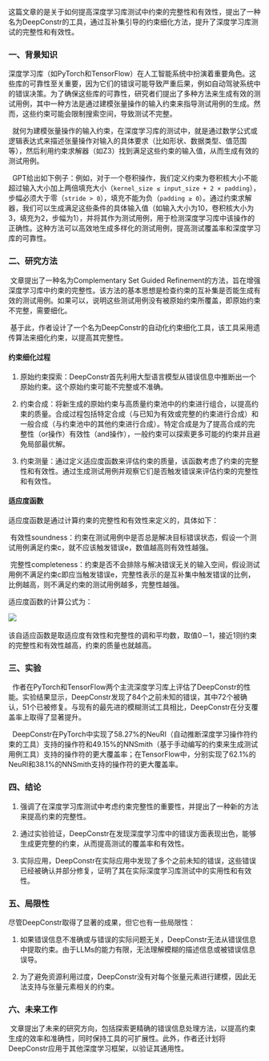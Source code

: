 这篇文章的是关于如何提高深度学习库测试中约束的完整性和有效性，提出了一种名为DeepConstr的工具，通过互补集引导的约束细化方法，提升了深度学习库测试的完整性和有效性。
  
### 一、背景知识 

深度学习库（如PyTorch和TensorFlow）在人工智能系统中扮演着重要角色。这些库的可靠性至关重要，因为它们的错误可能导致严重后果，例如自动驾驶系统中的错误决策。为了确保这些库的可靠性，研究者们提出了多种方法来生成有效的测试用例，其中一种方法是通过建模张量操作的输入约束来指导测试用例的生成。然而，这些约束可能会限制搜索空间，导致测试不完整。

  就何为建模张量操作的输入约束，在深度学习库的测试中，就是通过数学公式或逻辑表达式来描述张量操作对输入的具体要求（比如形状、数据类型、值范围等），然后利用约束求解器（如Z3）找到满足这些约束的输入值，从而生成有效的测试用例。

  GPT给出如下例子：例如，对于一个卷积操作，我们定义约束为卷积核大小不能超过输入大小加上两倍填充大小（`kernel_size ≤ input_size + 2 × padding`），步幅必须大于零（`stride > 0`），填充不能为负（`padding ≥ 0`）。通过约束求解器，我们可以生成满足这些条件的具体输入值（如输入大小为10，卷积核大小为3，填充为2，步幅为1），并将其作为测试用例，用于检测深度学习库中该操作的正确性。这种方法可以高效地生成多样化的测试用例，提高测试覆盖率和深度学习库的可靠性。

### 二、研究方法


 文章提出了一种名为Complementary Set Guided Refinement的方法，旨在增强深度学习库中约束的完整性。该方法的基本思想是检查约束的互补集是否能生成有效的测试用例。如果可以，说明这些测试用例没有被原始约束所覆盖，即原始约束不完整，需要细化。

 基于此，作者设计了一个名为DeepConstr的自动化约束细化工具，该工具采用遗传算法来细化约束，以提高其完整性。

#### 约束细化过程

1. 原始约束探索：DeepConstr首先利用大型语言模型从错误信息中推断出一个原始约束。这个原始约束可能不完整或不准确。

2. 约束合成：将新生成的原始约束与高质量约束池中的约束进行组合，以提高约束的质量。合成过程包括特定合成（与已知为有效或完整的约束进行合成）和一般合成（与约束池中的其他约束进行合成）。特定合成是为了提高合成的完整性（or操作）有效性（and操作），一般约束可以探索更多可能的约束并且避免局部最优解。

3. 约束测量：通过定义适应度函数来评估约束的质量，该函数考虑了约束的完整性和有效性。通过生成测试用例并观察它们是否触发错误来评估约束的完整性和有效性。

#### 适应度函数

适应度函数是通过计算约束的完整性和有效性来定义的，具体如下：

 有效性soundness：约束在测试用例中是否总是解决目标错误状态，假设一个测试用例满足约束c，就不应该触发错误e，数值越高则有效性越强。

 完整性completeness：约束是否不会排除与解决错误无关的输入空间，假设测试用例不满足约束c即应当触发错误e，完整性表示的是互补集中触发错误的比例，比例越高，则不满足约束的测试用例越多，完整性越强。

适应度函数的计算公式为：

![](file:///C:\Users\admin\AppData\Local\Temp\ksohtml22364\wps1.jpg) 

该自适应函数是取适应度有效性和完整性的调和平均数，取值0－1，接近1则约束的完整性和有效性越高，约束的质量也就越高。

### 三、实验

  作者在PyTorch和TensorFlow两个主流深度学习库上评估了DeepConstr的性能。实验结果显示，DeepConstr发现了84个之前未知的错误，其中72个被确认，51个已被修复。与现有的最先进的模糊测试工具相比，DeepConstr在分支覆盖率上取得了显著提升。

  DeepConstr在PyTorch中实现了58.27%的NeuRI（自动推断深度学习操作符约束的工具）支持的操作符和49.15%的NNSmith（基于手动编写的约束来生成测试用例工具）支持的操作符的更大覆盖率；在TensorFlow中，分别实现了62.1%的NeuRI和38.1%的NNSmith支持的操作符的更大覆盖率。

### 四、结论

1. 强调了在深度学习库测试中考虑约束完整性的重要性，并提出了一种新的方法来提高约束的完整性。

2. 通过实验验证，DeepConstr在发现深度学习库中的错误方面表现出色，能够生成更完整的约束，从而提高测试的覆盖率和有效性。

3. 实际应用，DeepConstr在实际应用中发现了多个之前未知的错误，这些错误已经被确认并部分修复，证明了其在实际深度学习库测试中的实用性和有效性。

### 五、局限性

尽管DeepConstr取得了显著的成果，但它也有一些局限性：

1. 如果错误信息不准确或与错误的实际问题无关，DeepConstr无法从错误信息中提取约束。由于LLMs的能力有限，无法理解模糊的描述信息或被错误信息误导。

2. 为了避免资源利用过度，DeepConstr没有对每个张量元素进行建模，因此无法支持与张量元素相关的约束。

### 六、未来工作

 文章提出了未来的研究方向，包括探索更精确的错误信息处理方法，以提高约束生成的效率和准确性，同时保持工具的可扩展性。此外，作者还计划将DeepConstr应用于其他深度学习框架，以验证其通用性。